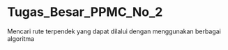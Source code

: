 # Tugas_Besar_PPMC_No_2
Mencari rute terpendek yang dapat dilalui dengan menggunakan berbagai algoritma
